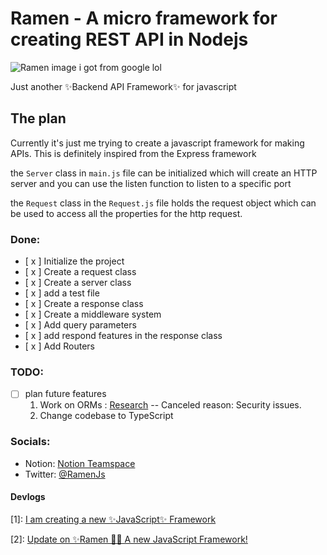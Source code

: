 # Ramen - A micro framework for creating REST API in Nodejs
![Ramen image i got from google lol](https://res.cloudinary.com/practicaldev/image/fetch/s--QGRMnu9Q--/c_limit%2Cf_auto%2Cfl_progressive%2Cq_auto%2Cw_880/https://dev-to-uploads.s3.amazonaws.com/uploads/articles/nfg8h1baize3kntwatl5.png)

Just another ✨Backend API Framework✨ for javascript
## The plan
Currently it's just me trying to create a javascript framework for making APIs. This is definitely inspired from the Express framework

the `Server` class in `main.js` file can be initialized which will create an HTTP server and you can use the listen function to listen to a specific port

the `Request` class in the `Request.js` file holds the request object which can be used to access all the properties for the http request.

### Done:
* [ x ] Initialize the project
* [ x ] Create a request class
* [ x ] Create a server class
* [ x ] add a test file
* [ x ] Create a response class
* [ x ] Create a middleware system
* [ x ] Add query parameters
* [ x ] add respond features in the response class
* [ x ] Add Routers

### TODO:
* [  ] plan future features
    1. Work on ORMs : [Research](https://celestial-can-1ae.notion.site/Research-on-ORM-Implementation-77077a80df7640feb5dd149675eaae04)
        -- Canceled reason: Security issues.
    2. Change codebase to TypeScript

### Socials:
* Notion: [Notion Teamspace](https://celestial-can-1ae.notion.site/Ramen-An-open-source-Backend-Rest-API-Framework-15b227a413e54909b7d64e03d655c084)
* Twitter: [@RamenJs](https://twitter.com/RamenJs)

#### Devlogs
[1]: [I am creating a new ✨JavaScript✨ Framework](https://dev.to/ohayouarmaan/i-am-creating-a-new-javascript-framework-46af)

[2]: [Update on ✨Ramen 🍜✨ A new JavaScript Framework!](https://dev.to/ohayouarmaan/update-on-ramen-a-new-javascript-framework-239g)
